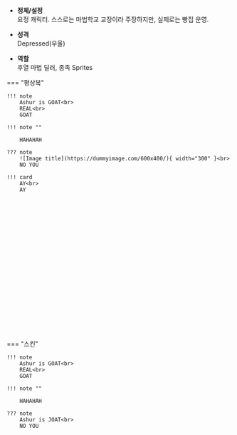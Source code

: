 
- **정체/설정**  
  요정 캐릭터. 스스로는 마법학교 교장이라 주장하지만, 실제로는 빵집 운영.

- **성격**  
  Depressed(우울)

- **역할**  
  후열 마법 딜러, 종족 Sprites

=== "평상복"

    !!! note
        Ashur is GOAT<br>
        REAL<br>
        GOAT

    !!! note ""

        HAHAHAH

    ??? note
        ![Image title](https://dummyimage.com/600x400/){ width="300" }<br>
        NO YOU

    !!! card 
        AY<br>
        AY
<script src="/javascripts/spine-player.min.js"></script>
<link rel="stylesheet" href="/css/spine-player.css" />
<div id="player-container" style="width: 240px; height: 300px;"></div>
<script>
// Load Spine data from the assets folder (docs/assets/spine/standing)
new spine.SpinePlayer("player-container", {
    skelUrl: "/assets/spine/standing/Ashur.skel",
    atlasUrl: "/assets/spine/standing/Ashur.atlas",
    backgroundColor: "2f353a",
    alpha: false,
    preserveDrawingBuffer:true,
    skin: "Normal",
});
</script>

=== "스킨"

    !!! note
        Ashur is GOAT<br>
        REAL<br>
        GOAT

    !!! note ""

        HAHAHAH

    ??? note
        Ashur is JOAT<br>
        NO YOU